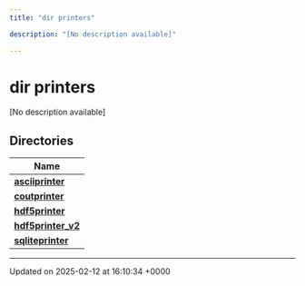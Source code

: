 ```yaml
---
title: "dir printers"

description: "[No description available]"

---
```


# dir printers

[No description available]

## Directories

| Name           |
| -------------- |
| **[asciiprinter](/documentation/code/files/dir_5120f56b3414574fee819aefd9841500/#dir-asciiprinter)**  |
| **[coutprinter](/documentation/code/files/dir_d51409d5f329b7b26705cb610a651839/#dir-coutprinter)**  |
| **[hdf5printer](/documentation/code/files/dir_75ce01daeba79b9ffe4f7732a162e581/#dir-hdf5printer)**  |
| **[hdf5printer_v2](/documentation/code/files/dir_06eb31d65e33831ca8d51f824f95729d/#dir-hdf5printer-v2)**  |
| **[sqliteprinter](/documentation/code/files/dir_3ec350bc02989509507b01e697cb8166/#dir-sqliteprinter)**  |






-------------------------------

Updated on 2025-02-12 at 16:10:34 +0000
